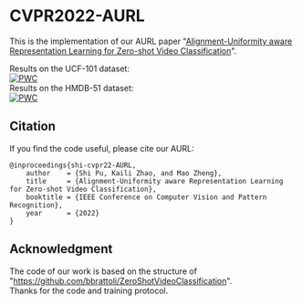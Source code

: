 # CVPR2022-AURL
This is the implementation of our AURL paper "[Alignment-Uniformity aware Representation Learning for Zero-shot Video Classification](https://arxiv.org/abs/2203.15381)".

Results on the UCF-101 dataset:    
[![PWC](https://img.shields.io/endpoint.svg?url=https://paperswithcode.com/badge/alignment-uniformity-aware-representation/zero-shot-action-recognition-on-ucf101)](https://paperswithcode.com/sota/zero-shot-action-recognition-on-ucf101?p=alignment-uniformity-aware-representation)    
Results on the HMDB-51 dataset:    
[![PWC](https://img.shields.io/endpoint.svg?url=https://paperswithcode.com/badge/alignment-uniformity-aware-representation/zero-shot-action-recognition-on-hmdb51)](https://paperswithcode.com/sota/zero-shot-action-recognition-on-hmdb51?p=alignment-uniformity-aware-representation)    

## Citation
<!--
The pipeline is built upon the CVPR 2020 work for your reference: https://github.com/bbrattoli/ZeroShotVideoClassification. 
-->
If you find the code useful, please cite our AURL: <!--and the CVPR 2020 work:-->
```
@inproceedings{shi-cvpr22-AURL,
    author    = {Shi Pu, Kaili Zhao, and Mao Zheng}, 
    title     = {Alignment-Uniformity aware Representation Learning for Zero-shot Video Classification}, 
    booktitle = {IEEE Conference on Computer Vision and Pattern Recognition},    
    year      = {2022}
}
```
<!--
```
@inproceedings{brattoli2020rethinking,
  title={Rethinking zero-shot video classification: End-to-end training for realistic applications},
  author={Brattoli, Biagio and Tighe, Joseph and Zhdanov, Fedor and Perona, Pietro and Chalupka, Krzysztof},
  booktitle={IEEE Conference on Computer Vision and Pattern Recognition},
  pages={4613--4623},
  year={2020}
}
```
-->
 ## Acknowledgment
 The code of our work is based on the structure of "https://github.com/bbrattoli/ZeroShotVideoClassification".    
 Thanks for the code and training protocol. 
